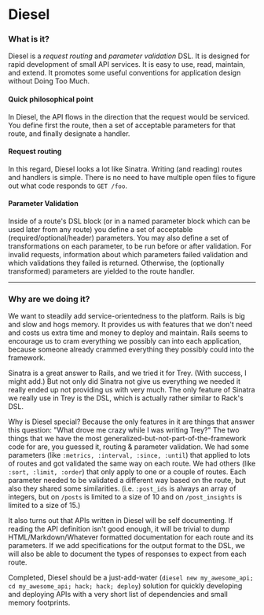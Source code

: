 # Diesel

### What is it?

Diesel is a *request routing* and *parameter validation* DSL.  It is designed for rapid development of small API services.  It is easy to use, read, maintain, and extend.  It promotes some useful conventions for application design without Doing Too Much.

#### Quick philosophical point

In Diesel, the API flows in the direction that the request would be serviced.  You define first the route, then a set of acceptable parameters for that route, and finally designate a handler.  

#### Request routing

In this regard, Diesel looks a lot like Sinatra.  Writing (and reading) routes and handlers is simple.  There is no need to have multiple open files to figure out what code responds to `GET /foo`.

#### Parameter Validation

Inside of a route's DSL block (or in a named parameter block which can be used later from any route) you define a set of acceptable (required/optional/header) parameters.  You may also define a set of transformations on each parameter, to be run before or after validation.  For invalid requests, information about which parameters failed validation and which validations they failed is returned.  Otherwise, the (optionally transformed) parameters are yielded to the route handler.

-----------

### Why are we doing it?

We want to steadily add service-orientedness to the platform.  Rails is big and slow and hogs memory.  It provides us with features that we don't need and costs us extra time and money to deploy and maintain.  Rails seems to encourage us to cram everything we possibly can into each application, because someone already crammed everything they possibly could into the framework.

Sinatra is a great answer to Rails, and we tried it for Trey.  (With success, I might add.)  But not only did Sinatra not give us everything we needed it really ended up not providing us with very much.  The only feature of Sinatra we really use in Trey is the DSL, which is actually rather similar to Rack's DSL.

Why is Diesel special?  Because the only features in it are things that answer this question: "What drove me crazy while I was writing Trey?"  The two things that we have the most generalized-but-not-part-of-the-framework code for are, you guessed it, routing & parameter validation.  We had some parameters (like `:metrics, :interval, :since, :until`) that applied to lots of routes and got validated the same way on each route.  We had others (like `:sort, :limit, :order`) that only apply to one or a couple of routes.  Each parameter needed to be validated a different way based on the route, but also they shared some similarities.  (i.e. `:post_ids` is always an array of integers, but on `/posts` is limited to a size of 10 and on `/post_insights` is limited to a size of 15.)

It also turns out that APIs written in Diesel will be self documenting.  If reading the API definition isn't good enough, it will be trivial to dump HTML/Markdown/Whatever formatted documentation for each route and its parameters.  If we add specifications for the output format to the DSL, we will also be able to document the types of responses to expect from each route.

Completed, Diesel should be a just-add-water (`diesel new my_awesome_api; cd my_awesome_api; hack; hack; deploy`) solution for quickly developing and deploying APIs with a very short list of dependencies and small memory footprints.
